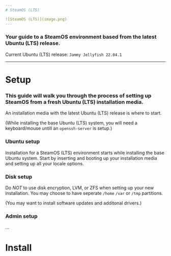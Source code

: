 ```yaml
---
# SteamOS (LTS)

![SteamOS (LTS)](image.png)
---
```


### Your guide to a SteamOS environment based from the latest Ubuntu (LTS) release.

Current Ubuntu (LTS) release: `Jammy Jellyfish 22.04.1`

---
# Setup
### This guide will walk you through the process of setting up SteamOS from a fresh Ubuntu (LTS) installation media.

An installation media with the latest Ubuntu (LTS) release is where to start.

(While installing the base Ubuntu (LTS) system, you will need a keyboard/mouse untill an `openssh-server` is setup.)

### Ubuntu setup
Installation for a SteamOS (LTS) environment starts while installing the base Ubuntu system.
Start by inserting and booting up your installation media and setting up all your locale options.

### Disk setup
Do _NOT_ to use disk encryption, LVM, or ZFS when setting up your new installation.
You may choose to have seperate `/home` `/var` or `/tmp` partitions.

(You may want to install software updates and additonal drivers.)

### Admin setup
...

# Install
